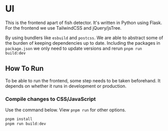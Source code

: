 # UI

This is the frontend apart of fish detector. It's written in Python using
Flask. For the frontend we use TailwindCSS and jQuery/jsTree.

By using bundlers like `esbuild` and `postcss`. We are able to abstract some
of the burden of keeping dependencies up to date. Including the packages in
`package.json` we only need to update versions and rerun `pnpm run build:dev`

## How To Run

To be able to run the frontend, some step needs to be taken beforehand. It
depends on whether it runs in development or production.

### Compile changes to CSS/JavaScript

Use the command below. View `pnpm run` for other options.

```sh
pnpm install
pnpm run build:dev
```
